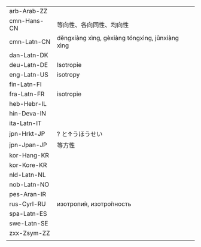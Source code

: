 | | | |
|-|-|-|
| arb-Arab-ZZ |  |  |
| cmn-Hans-CN | 等向性、各向同性、均向性 |  |
| cmn-Latn-CN | děngxiàng xìng, gèxiàng tóngxìng, jūnxiàng xìng |  |
| dan-Latn-DK |  |  |
| deu-Latn-DE | Isotropie |  |
| eng-Latn-US | isotropy |  |
| fin-Latn-FI |  |  |
| fra-Latn-FR | isotropie |  |
| heb-Hebr-IL |  |  |
| hin-Deva-IN |  |  |
| ita-Latn-IT |  |  |
| jpn-Hrkt-JP | ? と↑うほうせい |  |
| jpn-Jpan-JP | 等方性 |  |
| kor-Hang-KR |  |  |
| kor-Kore-KR |  |  |
| nld-Latn-NL |  |  |
| nob-Latn-NO |  |  |
| pes-Aran-IR |  |  |
| rus-Cyrl-RU | изотропи́я, изотро́пность |  |
| spa-Latn-ES |  |  |
| swe-Latn-SE |  |  |
| zxx-Zsym-ZZ |  |  |
|  |  |  |
